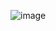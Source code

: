 ![image](https://github.com/bs08x/Color-Picker/assets/68190921/c61469ce-547c-48f0-bd42-0f7885d97262)
